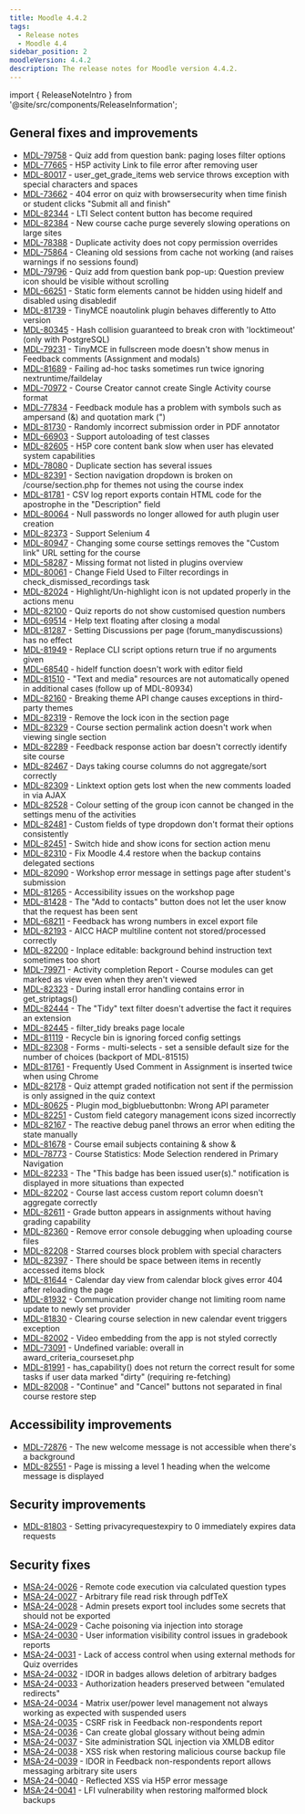 ```yaml
---
title: Moodle 4.4.2
tags:
  - Release notes
  - Moodle 4.4
sidebar_position: 2
moodleVersion: 4.4.2
description: The release notes for Moodle version 4.4.2.
---
```


import { ReleaseNoteIntro } from '@site/src/components/ReleaseInformation';

<ReleaseNoteIntro releaseName={frontMatter.moodleVersion} />

## General fixes and improvements
<!-- cspell:disable -->
- [MDL-79758](https://tracker.moodle.org/browse/MDL-79758) - Quiz add from question bank: paging loses filter options
- [MDL-77665](https://tracker.moodle.org/browse/MDL-77665) - H5P activity Link to file error after removing user
- [MDL-80017](https://tracker.moodle.org/browse/MDL-80017) - user_get_grade_items web service throws exception with special characters and spaces
- [MDL-73662](https://tracker.moodle.org/browse/MDL-73662) - 404 error on quiz with browsersecurity when time finish or student clicks "Submit all and finish"
- [MDL-82344](https://tracker.moodle.org/browse/MDL-82344) - LTI Select content button has become required
- [MDL-82384](https://tracker.moodle.org/browse/MDL-82384) - New course cache purge severely slowing operations on large sites
- [MDL-78388](https://tracker.moodle.org/browse/MDL-78388) - Duplicate activity does not copy permission overrides
- [MDL-75864](https://tracker.moodle.org/browse/MDL-75864) - Cleaning old sessions from cache not working (and raises warnings if no sessions found)
- [MDL-79796](https://tracker.moodle.org/browse/MDL-79796) - Quiz add from question bank pop-up: Question preview icon should be visible without scrolling
- [MDL-66251](https://tracker.moodle.org/browse/MDL-66251) - Static form elements cannot be hidden using hideIf and disabled using disabledif
- [MDL-81739](https://tracker.moodle.org/browse/MDL-81739) - TinyMCE noautolink plugin behaves differently to Atto version
- [MDL-80345](https://tracker.moodle.org/browse/MDL-80345) - Hash collision guaranteed to break cron with 'locktimeout' (only with PostgreSQL)
- [MDL-79231](https://tracker.moodle.org/browse/MDL-79231) - TinyMCE in fullscreen mode doesn't show menus in Feedback comments (Assignment and modals)
- [MDL-81689](https://tracker.moodle.org/browse/MDL-81689) - Failing ad-hoc tasks sometimes run twice ignoring nextruntime/faildelay
- [MDL-70972](https://tracker.moodle.org/browse/MDL-70972) - Course Creator cannot create Single Activity course format
- [MDL-77834](https://tracker.moodle.org/browse/MDL-77834) - Feedback module has a problem with symbols such as ampersand (&) and quotation mark (")
- [MDL-81730](https://tracker.moodle.org/browse/MDL-81730) - Randomly incorrect submission order in PDF annotator
- [MDL-66903](https://tracker.moodle.org/browse/MDL-66903) - Support autoloading of test classes
- [MDL-82605](https://tracker.moodle.org/browse/MDL-82605) - H5P core content bank slow when user has elevated system capabilities
- [MDL-78080](https://tracker.moodle.org/browse/MDL-78080) - Duplicate section has several issues
- [MDL-82391](https://tracker.moodle.org/browse/MDL-82391) - Section navigation dropdown is broken on /course/section.php for themes not using the course index
- [MDL-81781](https://tracker.moodle.org/browse/MDL-81781) - CSV log report exports contain HTML code for the apostrophe in the "Description" field
- [MDL-80064](https://tracker.moodle.org/browse/MDL-80064) - Null passwords no longer allowed for auth plugin user creation
- [MDL-82373](https://tracker.moodle.org/browse/MDL-82373) - Support Selenium 4
- [MDL-80947](https://tracker.moodle.org/browse/MDL-80947) - Changing some course settings removes the "Custom link" URL setting for the course
- [MDL-58287](https://tracker.moodle.org/browse/MDL-58287) - Missing format not listed in plugins overview
- [MDL-80061](https://tracker.moodle.org/browse/MDL-80061) - Change Field Used to Filter recordings in check_dismissed_recordings task
- [MDL-82024](https://tracker.moodle.org/browse/MDL-82024) - Highlight/Un-highlight icon is not updated properly in the actions menu
- [MDL-82100](https://tracker.moodle.org/browse/MDL-82100) - Quiz reports do not show customised question numbers
- [MDL-69514](https://tracker.moodle.org/browse/MDL-69514) - Help text floating after closing a modal
- [MDL-81287](https://tracker.moodle.org/browse/MDL-81287) - Setting Discussions per page (forum_manydiscussions) has no effect
- [MDL-81949](https://tracker.moodle.org/browse/MDL-81949) - Replace CLI script options return true if no arguments given
- [MDL-68540](https://tracker.moodle.org/browse/MDL-68540) - hideIf function doesn't work with editor field
- [MDL-81510](https://tracker.moodle.org/browse/MDL-81510) - "Text and media" resources are not automatically opened in additional cases (follow up of MDL-80934)
- [MDL-82160](https://tracker.moodle.org/browse/MDL-82160) - Breaking theme API change causes exceptions in third-party themes
- [MDL-82319](https://tracker.moodle.org/browse/MDL-82319) - Remove the lock icon in the section page
- [MDL-82329](https://tracker.moodle.org/browse/MDL-82329) - Course section permalink action doesn't work when viewing single section
- [MDL-82289](https://tracker.moodle.org/browse/MDL-82289) - Feedback response action bar doesn't correctly identify site course
- [MDL-82467](https://tracker.moodle.org/browse/MDL-82467) - Days taking course columns do not aggregate/sort correctly
- [MDL-82309](https://tracker.moodle.org/browse/MDL-82309) - Linktext option gets lost when the new comments loaded in via AJAX
- [MDL-82528](https://tracker.moodle.org/browse/MDL-82528) - Colour setting of the group icon cannot be changed in the settings menu of the activities
- [MDL-82481](https://tracker.moodle.org/browse/MDL-82481) - Custom fields of type dropdown don't format their options consistently
- [MDL-82451](https://tracker.moodle.org/browse/MDL-82451) - Switch hide and show icons for section action menu
- [MDL-82310](https://tracker.moodle.org/browse/MDL-82310) - Fix Moodle 4.4 restore when the backup contains delegated sections
- [MDL-82090](https://tracker.moodle.org/browse/MDL-82090) - Workshop error message in settings page after student's submission
- [MDL-81265](https://tracker.moodle.org/browse/MDL-81265) - Accessibility issues on the workshop page
- [MDL-81428](https://tracker.moodle.org/browse/MDL-81428) - The "Add to contacts" button does not let the user know that the request has been sent
- [MDL-68211](https://tracker.moodle.org/browse/MDL-68211) - Feedback has wrong numbers in excel export file
- [MDL-82193](https://tracker.moodle.org/browse/MDL-82193) - AICC HACP multiline content not stored/processed correctly
- [MDL-82200](https://tracker.moodle.org/browse/MDL-82200) - Inplace editable: background behind instruction text sometimes too short
- [MDL-79971](https://tracker.moodle.org/browse/MDL-79971) - Activity completion Report - Course modules can get marked as view even when they aren't viewed
- [MDL-82323](https://tracker.moodle.org/browse/MDL-82323) - During install error handling contains error in get_striptags()
- [MDL-82444](https://tracker.moodle.org/browse/MDL-82444) - The "Tidy" text filter doesn't advertise the fact it requires an extension
- [MDL-82445](https://tracker.moodle.org/browse/MDL-82445) - filter_tidy breaks page locale
- [MDL-81119](https://tracker.moodle.org/browse/MDL-81119) - Recycle bin is ignoring forced config settings
- [MDL-82308](https://tracker.moodle.org/browse/MDL-82308) - Forms - multi-selects - set a sensible default size for the number of choices (backport of MDL-81515)
- [MDL-81761](https://tracker.moodle.org/browse/MDL-81761) - Frequently Used Comment in Assignment is inserted twice when using Chrome
- [MDL-82178](https://tracker.moodle.org/browse/MDL-82178) - Quiz attempt graded notification not sent if the permission is only assigned in the quiz context
- [MDL-80625](https://tracker.moodle.org/browse/MDL-80625) - Plugin mod_bigbluebuttonbn: Wrong API parameter
- [MDL-82251](https://tracker.moodle.org/browse/MDL-82251) - Custom field category management icons sized incorrectly
- [MDL-82167](https://tracker.moodle.org/browse/MDL-82167) - The reactive debug panel throws an error when editing the state manually
- [MDL-81678](https://tracker.moodle.org/browse/MDL-81678) - Course email subjects containing & show &amp;
- [MDL-78773](https://tracker.moodle.org/browse/MDL-78773) - Course Statistics: Mode Selection rendered in Primary Navigation
- [MDL-82233](https://tracker.moodle.org/browse/MDL-82233) - The "This badge has been issued user(s)." notification is displayed in more situations than expected
- [MDL-82202](https://tracker.moodle.org/browse/MDL-82202) - Course last access custom report column doesn't aggregate correctly
- [MDL-82611](https://tracker.moodle.org/browse/MDL-82611) - Grade button appears in assignments without having grading capability
- [MDL-82360](https://tracker.moodle.org/browse/MDL-82360) - Remove error console debugging when uploading course files
- [MDL-82208](https://tracker.moodle.org/browse/MDL-82208) - Starred courses block problem with special characters
- [MDL-82397](https://tracker.moodle.org/browse/MDL-82397) - There should be space between items in recently accessed items block
- [MDL-81644](https://tracker.moodle.org/browse/MDL-81644) - Calendar day view from calendar block gives error 404 after reloading the page
- [MDL-81932](https://tracker.moodle.org/browse/MDL-81932) - Communication provider change not limiting room name update to newly set provider
- [MDL-81830](https://tracker.moodle.org/browse/MDL-81830) - Clearing course selection in new calendar event triggers exception
- [MDL-82002](https://tracker.moodle.org/browse/MDL-82002) - Video embedding from the app is not styled correctly
- [MDL-73091](https://tracker.moodle.org/browse/MDL-73091) - Undefined variable: overall in award_criteria_courseset.php
- [MDL-81991](https://tracker.moodle.org/browse/MDL-81991) - has_capability() does not return the correct result for some tasks if user data marked "dirty" (requiring re-fetching)
- [MDL-82008](https://tracker.moodle.org/browse/MDL-82008) - "Continue" and "Cancel" buttons not separated in final course restore step
<!-- cspell:enable -->

## Accessibility improvements
<!-- cspell:disable -->
- [MDL-72876](https://tracker.moodle.org/browse/MDL-72876) - The new welcome message is not accessible when there's a background
- [MDL-82551](https://tracker.moodle.org/browse/MDL-82551) - Page is missing a level 1 heading when the welcome message is displayed
<!-- cspell:enable -->

## Security improvements
<!-- cspell:disable -->
- [MDL-81803](https://tracker.moodle.org/browse/MDL-81803) - Setting privacyrequestexpiry to 0 immediately expires data requests
<!-- cspell:enable -->

## Security fixes
<!-- cspell:disable -->
- [MSA-24-0026](https://moodle.org/mod/forum/discuss.php?d=461193) - Remote code execution via calculated question types
- [MSA-24-0027](https://moodle.org/mod/forum/discuss.php?d=461194) - Arbitrary file read risk through pdfTeX
- [MSA-24-0028](https://moodle.org/mod/forum/discuss.php?d=461195) - Admin presets export tool includes some secrets that should not be exported
- [MSA-24-0029](https://moodle.org/mod/forum/discuss.php?d=461196) - Cache poisoning via injection into storage
- [MSA-24-0030](https://moodle.org/mod/forum/discuss.php?d=461197) - User information visibility control issues in gradebook reports
- [MSA-24-0031](https://moodle.org/mod/forum/discuss.php?d=461198) - Lack of access control when using external methods for Quiz overrides
- [MSA-24-0032](https://moodle.org/mod/forum/discuss.php?d=461199) - IDOR in badges allows deletion of arbitrary badges
- [MSA-24-0033](https://moodle.org/mod/forum/discuss.php?d=461200) - Authorization headers preserved between "emulated redirects"
- [MSA-24-0034](https://moodle.org/mod/forum/discuss.php?d=461202) - Matrix user/power level management not always working as expected with suspended users
- [MSA-24-0035](https://moodle.org/mod/forum/discuss.php?d=461203) - CSRF risk in Feedback non-respondents report
- [MSA-24-0036](https://moodle.org/mod/forum/discuss.php?d=461205) - Can create global glossary without being admin
- [MSA-24-0037](https://moodle.org/mod/forum/discuss.php?d=461206) - Site administration SQL injection via XMLDB editor
- [MSA-24-0038](https://moodle.org/mod/forum/discuss.php?d=461207) - XSS risk when restoring malicious course backup file
- [MSA-24-0039](https://moodle.org/mod/forum/discuss.php?d=461208) - IDOR in Feedback non-respondents report allows messaging arbitrary site users
- [MSA-24-0040](https://moodle.org/mod/forum/discuss.php?d=461209) - Reflected XSS via H5P error message
- [MSA-24-0041](https://moodle.org/mod/forum/discuss.php?d=461210) - LFI vulnerability when restoring malformed block backups
<!-- cspell:enable -->
